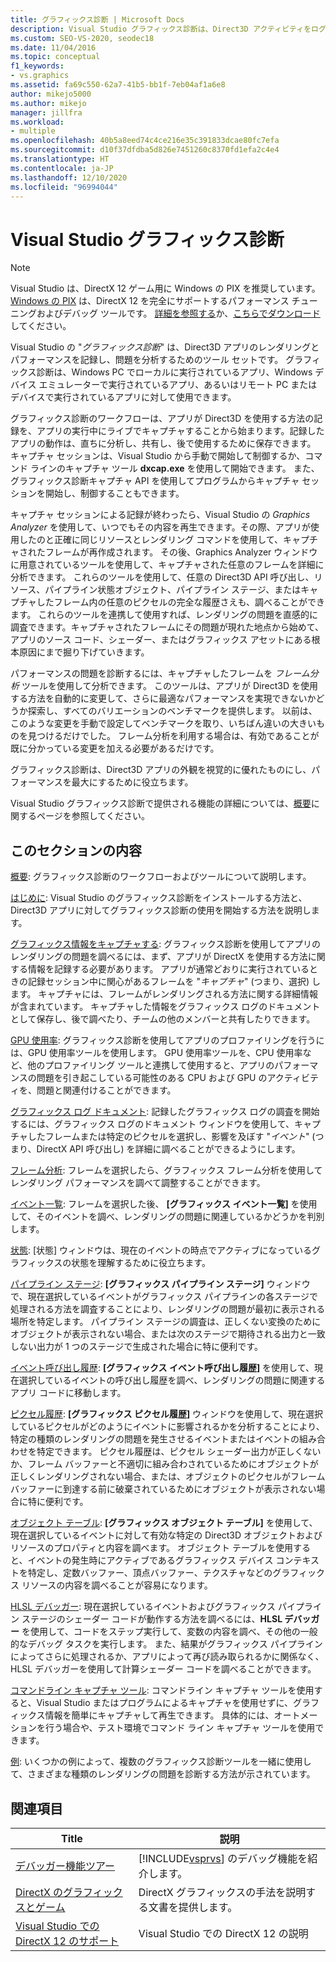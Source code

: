 ```yaml
---
title: グラフィックス診断 | Microsoft Docs
description: Visual Studio グラフィックス診断は、Direct3D アクティビティをログに記録して分析するための一連のツールです。 レンダリングとパフォーマンスに関する問題をトラブルシューティングするために使用します。
ms.custom: SEO-VS-2020, seodec18
ms.date: 11/04/2016
ms.topic: conceptual
f1_keywords:
- vs.graphics
ms.assetid: fa69c550-62a7-41b5-bb1f-7eb04af1a6e8
author: mikejo5000
ms.author: mikejo
manager: jillfra
ms.workload:
- multiple
ms.openlocfilehash: 40b5a8eed74c4ce216e35c391833dcae80fc7efa
ms.sourcegitcommit: d10f37dfdba5d826e7451260c8370fd1efa2c4e4
ms.translationtype: HT
ms.contentlocale: ja-JP
ms.lasthandoff: 12/10/2020
ms.locfileid: "96994044"
---
```

# <a name="visual-studio-graphics-diagnostics"></a>Visual Studio グラフィックス診断
>[!NOTE]
> Visual Studio は、DirectX 12 ゲーム用に Windows の PIX を推奨しています。 [Windows の PIX](https://aka.ms/PIXonWindows) は、DirectX 12 を完全にサポートするパフォーマンス チューニングおよびデバッグ ツールです。 [詳細を参照する](visual-studio-graphics-diagnostics-directx-12.md)か、[こちらでダウンロード](https://aka.ms/downloadPIX)してください。

Visual Studio の "*グラフィックス診断*" は、Direct3D アプリのレンダリングとパフォーマンスを記録し、問題を分析するためのツール セットです。 グラフィックス診断は、Windows PC でローカルに実行されているアプリ、Windows デバイス エミュレーターで実行されているアプリ、あるいはリモート PC またはデバイスで実行されているアプリに対して使用できます。

 グラフィックス診断のワークフローは、アプリが Direct3D を使用する方法の記録を、アプリの実行中にライブでキャプチャすることから始まります。記録したアプリの動作は、直ちに分析し、共有し、後で使用するために保存できます。 キャプチャ セッションは、Visual Studio から手動で開始して制御するか、コマンド ラインのキャプチャ ツール **dxcap.exe** を使用して開始できます。 また、グラフィックス診断キャプチャ API を使用してプログラムからキャプチャ セッションを開始し、制御することもできます。

 キャプチャ セッションによる記録が終わったら、Visual Studio の *Graphics Analyzer* を使用して、いつでもその内容を再生できます。その際、アプリが使用したのと正確に同じリソースとレンダリング コマンドを使用して、キャプチャされたフレームが再作成されます。 その後、Graphics Analyzer ウィンドウに用意されているツールを使用して、キャプチャされた任意のフレームを詳細に分析できます。 これらのツールを使用して、任意の Direct3D API 呼び出し、リソース、パイプライン状態オブジェクト、パイプライン ステージ、またはキャプチャしたフレーム内の任意のピクセルの完全な履歴さえも、調べることができます。 これらのツールを連携して使用すれば、レンダリングの問題を直感的に調査できます。キャプチャされたフレームにその問題が現れた地点から始めて、アプリのソース コード、シェーダー、またはグラフィックス アセットにある根本原因にまで掘り下げていきます。

 パフォーマンスの問題を診断するには、キャプチャしたフレームを *フレーム分析* ツールを使用して分析できます。 このツールは、アプリが Direct3D を使用する方法を自動的に変更して、さらに最適なパフォーマンスを実現できないかどうか探索し、すべてのバリエーションのベンチマークを提供します。 以前は、このような変更を手動で設定してベンチマークを取り、いちばん違いの大きいものを見つけるだけでした。 フレーム分析を利用する場合は、有効であることが既に分かっている変更を加える必要があるだけです。

 グラフィックス診断は、Direct3D アプリの外観を視覚的に優れたものにし、パフォーマンスを最大にするために役立ちます。

 Visual Studio グラフィックス診断で提供される機能の詳細については、[概要](overview-of-visual-studio-graphics-diagnostics.md)に関するページを参照してください。

## <a name="in-this-section"></a>このセクションの内容
 [概要](overview-of-visual-studio-graphics-diagnostics.md): グラフィックス診断のワークフローおよびツールについて説明します。

 [はじめに](getting-started-with-visual-studio-graphics-diagnostics.md): Visual Studio のグラフィックス診断をインストールする方法と、Direct3D アプリに対してグラフィックス診断の使用を開始する方法を説明します。

 [グラフィックス情報をキャプチャする](capturing-graphics-information.md): グラフィックス診断を使用してアプリのレンダリングの問題を調べるには、まず、アプリが DirectX を使用する方法に関する情報を記録する必要があります。 アプリが通常どおりに実行されているときの記録セッション中に関心があるフレームを "*キャプチャ*" (つまり、選択) します。 キャプチャには、フレームがレンダリングされる方法に関する詳細情報が含まれています。 キャプチャした情報をグラフィックス ログのドキュメントとして保存し、後で調べたり、チームの他のメンバーと共有したりできます。

 [GPU 使用率](../../profiling/gpu-usage.md): グラフィックス診断を使用してアプリのプロファイリングを行うには、GPU 使用率ツールを使用します。 GPU 使用率ツールを、CPU 使用率など、他のプロファイリング ツールと連携して使用すると、アプリのパフォーマンスの問題を引き起こしている可能性のある CPU および GPU のアクティビティを、問題と関連付けることができます。

 [グラフィックス ログ ドキュメント](graphics-log-document.md): 記録したグラフィックス ログの調査を開始するには、グラフィックス ログのドキュメント ウィンドウを使用して、キャプチャしたフレームまたは特定のピクセルを選択し、影響を及ぼす "*イベント*" (つまり、DirectX API 呼び出し) を詳細に調べることができるようにします。

 [フレーム分析](graphics-frame-analysis.md): フレームを選択したら、グラフィックス フレーム分析を使用してレンダリング パフォーマンスを調べて調整することができます。

 [イベント一覧](graphics-event-list.md): フレームを選択した後、 **[グラフィックス イベント一覧]** を使用して、そのイベントを調べ、レンダリングの問題に関連しているかどうかを判別します。

 [状態](graphics-state.md): [状態] ウィンドウは、現在のイベントの時点でアクティブになっているグラフィックスの状態を理解するために役立ちます。

 [パイプライン ステージ](graphics-pipeline-stages.md): **[グラフィックス パイプライン ステージ]** ウィンドウで、現在選択しているイベントがグラフィックス パイプラインの各ステージで処理される方法を調査することにより、レンダリングの問題が最初に表示される場所を特定します。 パイプライン ステージの調査は、正しくない変換のためにオブジェクトが表示されない場合、または次のステージで期待される出力と一致しない出力が 1 つのステージで生成された場合に特に便利です。

 [イベント呼び出し履歴](graphics-event-call-stack.md): **[グラフィックス イベント呼び出し履歴]** を使用して、現在選択しているイベントの呼び出し履歴を調べ、レンダリングの問題に関連するアプリ コードに移動します。

 [ピクセル履歴](graphics-pixel-history.md): **[グラフィックス ピクセル履歴]** ウィンドウを使用して、現在選択しているピクセルがどのようにイベントに影響されるかを分析することにより、特定の種類のレンダリングの問題を発生させるイベントまたはイベントの組み合わせを特定できます。 ピクセル履歴は、ピクセル シェーダー出力が正しくないか、フレーム バッファーと不適切に組み合わされているためにオブジェクトが正しくレンダリングされない場合、または、オブジェクトのピクセルがフレーム バッファーに到達する前に破棄されているためにオブジェクトが表示されない場合に特に便利です。

 [オブジェクト テーブル](graphics-object-table.md): **[グラフィックス オブジェクト テーブル]** を使用して、現在選択しているイベントに対して有効な特定の Direct3D オブジェクトおよびリソースのプロパティと内容を調べます。 オブジェクト テーブルを使用すると、イベントの発生時にアクティブであるグラフィックス デバイス コンテキストを特定し、定数バッファー、頂点バッファー、テクスチャなどのグラフィックス リソースの内容を調べることが容易になります。

 [HLSL デバッガー](hlsl-shader-debugger.md): 現在選択しているイベントおよびグラフィックス パイプライン ステージのシェーダー コードが動作する方法を調べるには、**HLSL デバッガー** を使用して、コードをステップ実行して、変数の内容を調べ、その他の一般的なデバッグ タスクを実行します。 また、結果がグラフィックス パイプラインによってさらに処理されるか、アプリによって再び読み取られるかに関係なく、HLSL デバッガーを使用して計算シェーダー コードを調べることができます。

 [コマンドライン キャプチャ ツール](command-line-capture-tool.md): コマンドライン キャプチャ ツールを使用すると、Visual Studio またはプログラムによるキャプチャを使用せずに、グラフィックス情報を簡単にキャプチャして再生できます。 具体的には、オートメーションを行う場合や、テスト環境でコマンド ライン キャプチャ ツールを使用できます。

 [例](graphics-diagnostics-examples.md): いくつかの例によって、複数のグラフィックス診断ツールを一緒に使用して、さまざまな種類のレンダリングの問題を診断する方法が示されています。

## <a name="related-sections"></a>関連項目

| Title | 説明 |
| - | - |
| [デバッガー機能ツアー](../debugger-feature-tour.md) | [!INCLUDE[vsprvs](../../code-quality/includes/vsprvs_md.md)] のデバッグ機能を紹介します。 |
| [DirectX のグラフィックスとゲーム](/windows/win32/directx) | DirectX グラフィックスの手法を説明する文書を提供します。 |
| [Visual Studio での DirectX 12 のサポート](visual-studio-graphics-diagnostics-directx-12.md) | Visual Studio での DirectX 12 の説明 |
